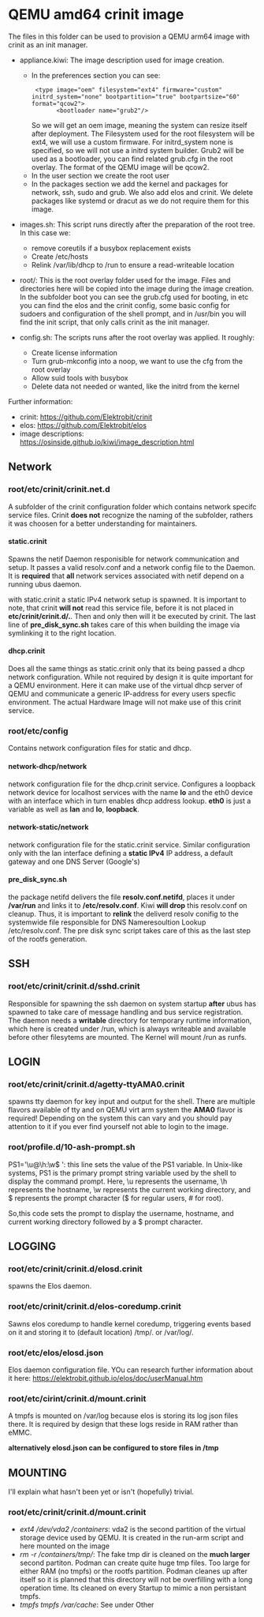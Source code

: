 # QEMU amd64 crinit image

The files in this folder can be used to provision a QEMU arm64 image with crinit as an init manager.

- appliance.kiwi: The image description used for image creation. 
    - In the preferences section you can see: 
        ```
         <type image="oem" filesystem="ext4" firmware="custom" initrd_system="none" bootpartition="true" bootpartsize="60" format="qcow2">
               <bootloader name="grub2"/>
        ```
         So we will get an oem image, meaning the system can resize itself after deployment. The Filesystem used for the root filesystem will be ext4, we will use a custom firmware. For initrd_system none is specified, so we will not use a initrd system builder. Grub2 will be used as a bootloader, you can find related grub.cfg in the root overlay. The format of the QEMU image will be qcow2.
    - In the user section we create the root user
    - In the packages section we add the kernel and packages for network, ssh, sudo and grub. We also add elos and crinit. We delete packages like systemd or dracut as we do not require them for this image.

- images.sh: This script runs directly after the preparation of the root tree. In this case we:
    - remove coreutils if a busybox replacement exists
    - Create /etc/hosts
    - Relink /var/lib/dhcp to /run to ensure a read-writeable location

- root/: This is the root overlay folder used for the image. Files and directories here will be copied into the image during the image creation. In the subfolder boot you can see the grub.cfg used for booting, in etc you can find the elos and the crinit config, some basic config for sudoers and configuration of the shell prompt, and in /usr/bin you will find the init script, that only calls crinit as the init manager.

- config.sh: The scripts runs after the root overlay was applied. It roughly:
    - Create license information
    - Turn grub-mkconfig into a noop, we want to use the cfg from the root overlay
    - Allow suid tools with busybox
    - Delete data not needed or wanted, like the initrd from the kernel

Further information:
- crinit: https://github.com/Elektrobit/crinit
- elos: https://github.com/Elektrobit/elos
- image descriptions: https://osinside.github.io/kiwi/image_description.html

## Network

### root/etc/crinit/crinit.net.d
A subfolder of the crinit configuration folder which contains network specifc service files. Crinit **does not** recognize
the naming of the subfolder, rathers it was choosen for a better understanding for maintainers.

#### static.crinit
Spawns the netif Daemon responisible for network communication and setup. It passes a valid resolv.conf and a network config file
to the Daemon. It is **required** that **all** network services associated with netif depend on a running ubus daemon.

with static.crinit a static IPv4 network setup is spawned. It is important to note, that crinit **will not** read this service file,
before it is not placed in **etc/crinit/crinit.d/.**. Then and only then will it be executed by crinit. The last line of
**pre_disk_sync.sh** takes care of this when building the image via symlinking it to the right location.

#### dhcp.crinit
Does all the same things as static.crinit only that its being passed a dhcp network configuration. While not required by design
it is quite important for a QEMU environment. Here it can make use of the virtual dhcp server of QEMU and communicate a
generic IP-address for every users specfic environment. The actual Hardware Image will not make use of this crinit service.

### root/etc/config
Contains network configuration files for static and dhcp.

#### network-dhcp/network
network configuration file for the dhcp.crinit service. Configures a loopback network device for localhost services with the name **lo**
and the eth0 device with an interface which in turn enables dhcp address lookup.
**eth0** is just a variable as well as **lan** and **lo**, **loopback**.

#### network-static/network
network configuration file for the static.crinit service. Similar configuration only with the lan interface
defining a **static IPv4** IP address, a default gateway and one DNS Server (Google's)

#### pre_disk_sync.sh
the package netifd delivers the file **resolv.conf.netifd**, places it under **/var/run** and links it to
**/etc/resolv.conf**. Kiwi **will drop** this resolv.conf on cleanup. Thus, it is important to **relink** the deliverd
resolv conifig to the systemwide file responsible for DNS Nameresoultion Lookup /etc/resolv.conf.
The pre disk sync script takes care of this as the last step of the rootfs generation.


## SSH

### root/etc/crinit/crinit.d/sshd.crinit
Responsible for spawning the ssh daemon on system startup **after** ubus has spawned to take care of message
handling and bus service registration. The daemon needs a **writable** directory for temporary runtime information, which here
is created under /run, which is always writeable and available before other filesytems are mounted. The Kernel will mount
/run as runfs.

## LOGIN

### root/etc/crinit/crinit.d/agetty-ttyAMA0.crinit

spawns tty daemon for key input and output for the shell. There are multiple flavors available of tty
and on QEMU virt arm system the **AMA0** flavor is required! Depending on the system this can vary
and you should pay attention to it if you ever find yourself not able to login to the image.

### root/profile.d/10-ash-prompt.sh

PS1='\u@\h:\w\$ ': this line sets the value of the PS1 variable. In Unix-like systems, PS1 is the primary prompt string variable used by the shell to display the command prompt. Here, \u represents the username, \h represents the hostname, \w represents the current working directory, and \$ represents the prompt character ($ for regular users, # for root).

So,this code sets the prompt to display the username, hostname, and current working directory followed by a $ prompt character.


## LOGGING

### root/etc/crinit/crinit.d/elosd.crinit

spawns the Elos daemon.

### root/etc/crinit/crinit.d/elos-coredump.crinit

Sawns elos coredump to handle kernel coredump, triggering events based on it and storing it to
(default location) /tmp/. or /var/log/.

### root/etc/elos/elosd.json

Elos daemon configuration file. YOu can research further information about it here:
https://elektrobit.github.io/elos/doc/userManual.htm

### root/etc/cirint/crinit.d/mount.crinit

A tmpfs is mounted on /var/log because elos is storing its log json files there.
It is required by design that these logs reside in RAM rather than eMMC.

**alternatively elosd.json can be configured to store files in /tmp**


## MOUNTING
I'll explain what hasn't been yet or isn't (hopefully) trivial.

### root/etc/crinit/crinit.d/mount.crinit

- *ext4 /dev/vda2 /containers*: vda2 is the second partition of the virtual storage device used by QEMU.
                                It is created in the run-arm script and here mounted on the image
- *rm -r /containers/tmp/*:     The fake tmp dir is cleaned on the **much larger** second partiton.
                                Podman can create quite huge tmp files. Too large for either RAM (no tmpfs) or
                                the rootfs partition. Podman cleanes up after itself so it is planned that this
                                directory will not be overfilling with a long operation time. Its cleaned on every
                                Startup to mimic a non persistant tmpfs.
- *tmpfs tmpfs /var/cache*:     See under Other
